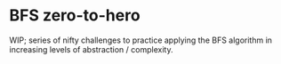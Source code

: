 # BFS zero-to-hero
WIP; series of nifty challenges to practice applying the BFS algorithm in increasing levels of abstraction / complexity.